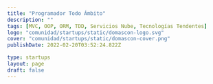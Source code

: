 ```yaml
---
title: "Programador Todo Ámbito"
description: ""
tags: [MVC, OOP, ORM, TDD, Servicios Nube, Tecnologías Tendentes]
logo: "comunidad/startups/static/domascon-logo.svg"
cover: "comunidad/startups/static/domascon-cover.png"
publishDate: 2022-02-20T03:52:24.822Z

type: startups
layout: page
draft: false
---
```



